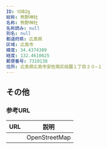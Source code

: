 ```yaml
---
ID: tDB2g
総称: 熊野神社
名称: 熊野神社
名称読み: null
別名: null
都道府県: 広島県
区域: 広島市
緯度: 34.4374389
経度: 132.4610625
郵便番号: 7310138
住所: 広島県広島市安佐南区祇園１丁目２０−１
---
```


## その他

### 参考URL

| URL | 説明          |
| --- | ------------- |
|     | OpenStreetMap |
